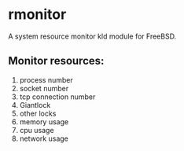 # rmonitor 
A system resource monitor kld module for FreeBSD.

## Monitor resources:
1. process number
2. socket number
3. tcp connection number
4. Giantlock
5. other locks
6. memory usage
7. cpu usage
8. network usage
